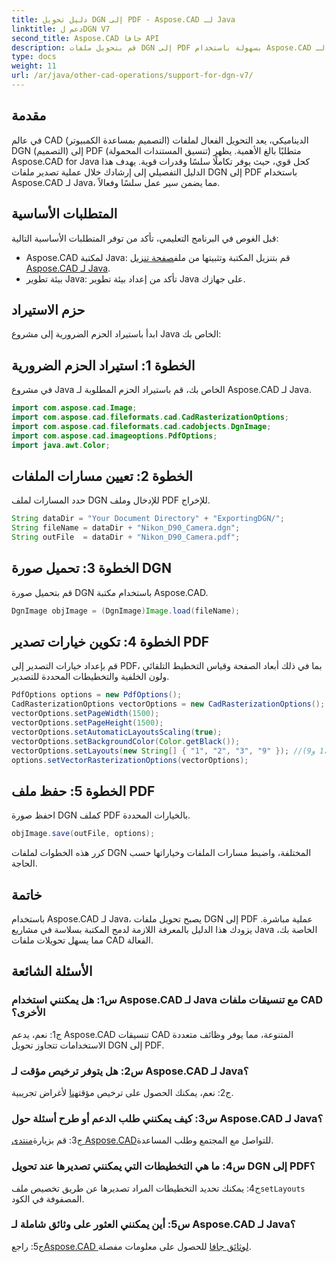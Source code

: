 ```yaml
---
title: دليل تحويل DGN إلى PDF - Aspose.CAD لـ Java
linktitle: دعم لDGN V7
second_title: Aspose.CAD جافا API
description: قم بتحويل ملفات DGN إلى PDF بسهولة باستخدام Aspose.CAD لـ Java. اتبع دليلنا خطوة بخطوة لتحقيق التكامل السلس وسير العمل الفعال.
type: docs
weight: 11
url: /ar/java/other-cad-operations/support-for-dgn-v7/
---
```

## مقدمة

في عالم CAD (التصميم بمساعدة الكمبيوتر) الديناميكي، يعد التحويل الفعال لملفات DGN (التصميم) إلى PDF (تنسيق المستندات المحمولة) متطلبًا بالغ الأهمية. يظهر Aspose.CAD for Java كحل قوي، حيث يوفر تكاملًا سلسًا وقدرات قوية. يهدف هذا الدليل التفصيلي إلى إرشادك خلال عملية تصدير ملفات DGN إلى PDF باستخدام Aspose.CAD لـ Java، مما يضمن سير عمل سلسًا وفعالاً.

## المتطلبات الأساسية

قبل الغوص في البرنامج التعليمي، تأكد من توفر المتطلبات الأساسية التالية:
-  Aspose.CAD لمكتبة Java: قم بتنزيل المكتبة وتثبيتها من ملف[صفحة تنزيل Aspose.CAD لـ Java](https://releases.aspose.com/cad/java/).
- بيئة تطوير Java: تأكد من إعداد بيئة تطوير Java على جهازك.

## حزم الاستيراد

ابدأ باستيراد الحزم الضرورية إلى مشروع Java الخاص بك:

## الخطوة 1: استيراد الحزم الضرورية

في مشروع Java الخاص بك، قم باستيراد الحزم المطلوبة لـ Aspose.CAD لـ Java.
```java
import com.aspose.cad.Image;
import com.aspose.cad.fileformats.cad.CadRasterizationOptions;
import com.aspose.cad.fileformats.cad.cadobjects.DgnImage;
import com.aspose.cad.imageoptions.PdfOptions;
import java.awt.Color;
```

## الخطوة 2: تعيين مسارات الملفات

حدد المسارات لملف DGN للإدخال وملف PDF للإخراج.

```java
String dataDir = "Your Document Directory" + "ExportingDGN/";
String fileName = dataDir + "Nikon_D90_Camera.dgn";
String outFile  = dataDir + "Nikon_D90_Camera.pdf";
```

## الخطوة 3: تحميل صورة DGN

قم بتحميل صورة DGN باستخدام مكتبة Aspose.CAD.

```java
DgnImage objImage = (DgnImage)Image.load(fileName);
```

## الخطوة 4: تكوين خيارات تصدير PDF

قم بإعداد خيارات التصدير إلى PDF، بما في ذلك أبعاد الصفحة وقياس التخطيط التلقائي ولون الخلفية والتخطيطات المحددة للتصدير.

```java
PdfOptions options = new PdfOptions();
CadRasterizationOptions vectorOptions = new CadRasterizationOptions();
vectorOptions.setPageWidth(1500);
vectorOptions.setPageHeight(1500);
vectorOptions.setAutomaticLayoutsScaling(true);
vectorOptions.setBackgroundColor(Color.getBlack());
vectorOptions.setLayouts(new String[] { "1", "2", "3", "9" }); //قم بتصدير 4 مشاهدات فقط (1،2،3 و9).
options.setVectorRasterizationOptions(vectorOptions);
```

## الخطوة 5: حفظ ملف PDF

احفظ صورة DGN كملف PDF بالخيارات المحددة.

```java
objImage.save(outFile, options);
```

كرر هذه الخطوات لملفات DGN المختلفة، واضبط مسارات الملفات وخياراتها حسب الحاجة.

## خاتمة

باستخدام Aspose.CAD لـ Java، يصبح تحويل ملفات DGN إلى PDF عملية مباشرة. يزودك هذا الدليل بالمعرفة اللازمة لدمج المكتبة بسلاسة في مشاريع Java الخاصة بك، مما يسهل تحويلات ملفات CAD الفعالة.

## الأسئلة الشائعة

### س1: هل يمكنني استخدام Aspose.CAD لـ Java مع تنسيقات ملفات CAD الأخرى؟

ج1: نعم، يدعم Aspose.CAD تنسيقات CAD المتنوعة، مما يوفر وظائف متعددة الاستخدامات تتجاوز تحويل DGN إلى PDF.

### س2: هل يتوفر ترخيص مؤقت لـ Aspose.CAD لـ Java؟

 ج2: نعم، يمكنك الحصول على ترخيص مؤقت[هنا](https://purchase.aspose.com/temporary-license/) لأغراض تجريبية.

### س3: كيف يمكنني طلب الدعم أو طرح أسئلة حول Aspose.CAD لـ Java؟

 ج3: قم بزيارة[منتدى Aspose.CAD](https://forum.aspose.com/c/cad/19)للتواصل مع المجتمع وطلب المساعدة.

### س4: ما هي التخطيطات التي يمكنني تصديرها عند تحويل DGN إلى PDF؟

 ج4: يمكنك تحديد التخطيطات المراد تصديرها عن طريق تخصيص ملف`setLayouts` المصفوفة في الكود.

### س5: أين يمكنني العثور على وثائق شاملة لـ Aspose.CAD لـ Java؟

 ج5: راجع[Aspose.CAD لوثائق جافا](https://reference.aspose.com/cad/java/) للحصول على معلومات مفصلة.